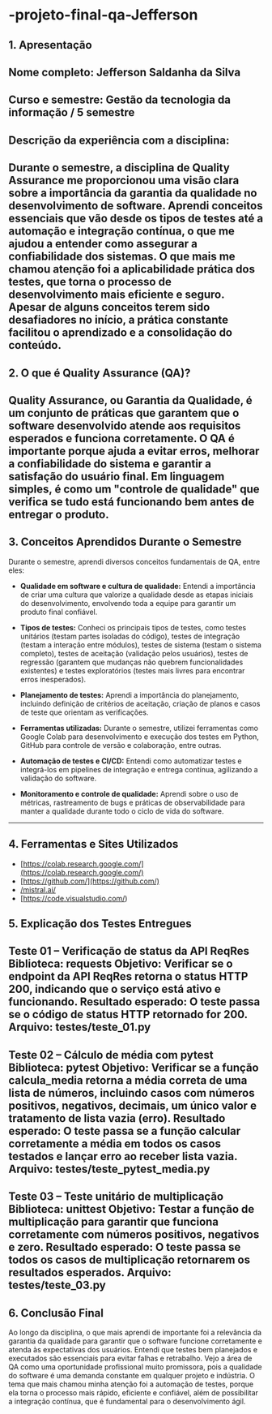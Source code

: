 # -projeto-final-qa-Jefferson

## 1. Apresentação

Nome completo: 
Jefferson Saldanha da Silva
---
Curso e semestre:
Gestão da tecnologia da informação / 5 semestre
---
Descrição da experiência com a disciplina:
---
Durante o semestre, a disciplina de Quality Assurance me proporcionou uma visão clara sobre a importância da garantia da qualidade no desenvolvimento de software. Aprendi conceitos essenciais que vão desde os tipos de testes até a automação e integração contínua, o que me ajudou a entender como assegurar a confiabilidade dos sistemas. O que mais me chamou atenção foi a aplicabilidade prática dos testes, que torna o processo de desenvolvimento mais eficiente e seguro. Apesar de alguns conceitos terem sido desafiadores no início, a prática constante facilitou o aprendizado e a consolidação do conteúdo.
---
## 2. O que é Quality Assurance (QA)?

Quality Assurance, ou Garantia da Qualidade, é um conjunto de práticas que garantem que o software desenvolvido atende aos requisitos esperados e funciona corretamente. O QA é importante porque ajuda a evitar erros, melhorar a confiabilidade do sistema e garantir a satisfação do usuário final. Em linguagem simples, é como um "controle de qualidade" que verifica se tudo está funcionando bem antes de entregar o produto.
---
## 3. Conceitos Aprendidos Durante o Semestre
Durante o semestre, aprendi diversos conceitos fundamentais de QA, entre eles:

- **Qualidade em software e cultura de qualidade:** Entendi a importância de criar uma cultura que valorize a qualidade desde as etapas iniciais do desenvolvimento, envolvendo toda a equipe para garantir um produto final confiável.

- **Tipos de testes:** Conheci os principais tipos de testes, como testes unitários (testam partes isoladas do código), testes de integração (testam a interação entre módulos), testes de sistema (testam o sistema completo), testes de aceitação (validação pelos usuários), testes de regressão (garantem que mudanças não quebrem funcionalidades existentes) e testes exploratórios (testes mais livres para encontrar erros inesperados).

- **Planejamento de testes:** Aprendi a importância do planejamento, incluindo definição de critérios de aceitação, criação de planos e casos de teste que orientam as verificações.

- **Ferramentas utilizadas:** Durante o semestre, utilizei ferramentas como Google Colab para desenvolvimento e execução dos testes em Python, GitHub para controle de versão e colaboração, entre outras.

- **Automação de testes e CI/CD:** Entendi como automatizar testes e integrá-los em pipelines de integração e entrega contínua, agilizando a validação do software.

- **Monitoramento e controle de qualidade:** Aprendi sobre o uso de métricas, rastreamento de bugs e práticas de observabilidade para manter a qualidade durante todo o ciclo de vida do software.
---

## 4. Ferramentas e Sites Utilizados

- [https://colab.research.google.com/](https://colab.research.google.com/)  
- [https://github.com/](https://github.com/)  
- [/mistral.ai/](https://mistral.ai/)
- [https://code.visualstudio.com/)
  

## 5. Explicação dos Testes Entregues
Teste 01 – Verificação de status da API ReqRes
Biblioteca: requests
Objetivo: Verificar se o endpoint da API ReqRes retorna o status HTTP 200, indicando que o serviço está ativo e funcionando.
Resultado esperado: O teste passa se o código de status HTTP retornado for 200.
Arquivo: testes/teste_01.py
---
Teste 02 – Cálculo de média com pytest
Biblioteca: pytest
Objetivo: Verificar se a função calcula_media retorna a média correta de uma lista de números, incluindo casos com números positivos, negativos, decimais, um único valor e tratamento de lista vazia (erro).
Resultado esperado: O teste passa se a função calcular corretamente a média em todos os casos testados e lançar erro ao receber lista vazia.
Arquivo: testes/teste_pytest_media.py
---
Teste 03 – Teste unitário de multiplicação
Biblioteca: unittest
Objetivo: Testar a função de multiplicação para garantir que funciona corretamente com números positivos, negativos e zero.
Resultado esperado: O teste passa se todos os casos de multiplicação retornarem os resultados esperados.
Arquivo: testes/teste_03.py
---
## 6. Conclusão Final
Ao longo da disciplina, o que mais aprendi de importante foi a relevância da garantia da qualidade para garantir que o software funcione corretamente e atenda às expectativas dos usuários. Entendi que testes bem planejados e executados são essenciais para evitar falhas e retrabalho. Vejo a área de QA como uma oportunidade profissional muito promissora, pois a qualidade do software é uma demanda constante em qualquer projeto e indústria. O tema que mais chamou minha atenção foi a automação de testes, porque ela torna o processo mais rápido, eficiente e confiável, além de possibilitar a integração contínua, que é fundamental para o desenvolvimento ágil.



